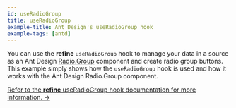 ```yaml
---
id: useRadioGroup
title: useRadioGroup
example-title: Ant Design's useRadioGroup hook
example-tags: [antd]
---
```


You can use the **refine** `useRadioGroup` hook to manage your data in a source as an Ant Design [Radio.Group](https://ant.design/components/radio/#components-radio-demo-radiogroup-with-name) component and create radio group buttons. This example simply shows how the `useRadioGroup` hook is used and how it works with the Ant Design Radio.Group component.

[Refer to the **refine** useRadioGroup hook documentation for more information. →](/docs/api-reference/antd/hooks/field/useRadioGroup/)

<CodeSandboxExample path="field-antd-use-radio-group" />
